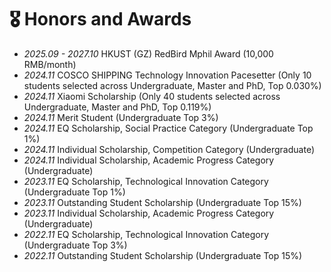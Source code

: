 # 🎖 Honors and Awards
- *2025.09 - 2027.10* HKUST (GZ) RedBird Mphil Award (10,000 RMB/month)
- *2024.11* COSCO SHIPPING Technology Innovation Pacesetter (Only 10 students selected across Undergraduate, Master and PhD, Top 0.030%)
- *2024.11* Xiaomi Scholarship (Only 40 students selected across Undergraduate, Master and PhD, Top 0.119%)
- *2024.11* Merit Student (Undergraduate Top 3%)
- *2024.11* EQ Scholarship, Social Practice Category (Undergraduate Top 1%)
- *2024.11* Individual Scholarship, Competition Category (Undergraduate)
- *2024.11* Individual Scholarship, Academic Progress Category (Undergraduate)
- *2023.11* EQ Scholarship, Technological Innovation Category (Undergraduate Top 1%)
- *2023.11* Outstanding Student Scholarship (Undergraduate Top 15%)
- *2023.11* Individual Scholarship, Academic Progress Category (Undergraduate)
- *2022.11* EQ Scholarship, Technological Innovation Category (Undergraduate Top 3%)
- *2022.11* Outstanding Student Scholarship (Undergraduate Top 15%)
